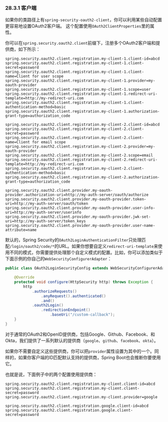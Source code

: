 ### 28.3.1 客户端

如果你的类路径上有`spring-security-oauth2-client`，你可以利用某些自动配置更容易地设置OAuth2客户端。 这个配置使用`OAuth2ClientProperties`里的属性。

你可以在`spring.security.oauth2.client`前缀下，注册多个OAuth2客户端和提供商，如下所示：

```properties
spring.security.oauth2.client.registration.my-client-1.client-id=abcd
spring.security.oauth2.client.registration.my-client-1.client-secret=password
spring.security.oauth2.client.registration.my-client-1.client-name=Client for user scope
spring.security.oauth2.client.registration.my-client-1.provider=my-oauth-provider
spring.security.oauth2.client.registration.my-client-1.scope=user
spring.security.oauth2.client.registration.my-client-1.redirect-uri-template=http://my-redirect-uri.com
spring.security.oauth2.client.registration.my-client-1.client-authentication-method=basic
spring.security.oauth2.client.registration.my-client-1.authorization-grant-type=authorization_code

spring.security.oauth2.client.registration.my-client-2.client-id=abcd
spring.security.oauth2.client.registration.my-client-2.client-secret=password
spring.security.oauth2.client.registration.my-client-2.client-name=Client for email scope
spring.security.oauth2.client.registration.my-client-2.provider=my-oauth-provider
spring.security.oauth2.client.registration.my-client-2.scope=email
spring.security.oauth2.client.registration.my-client-2.redirect-uri-template=http://my-redirect-uri.com
spring.security.oauth2.client.registration.my-client-2.client-authentication-method=basic
spring.security.oauth2.client.registration.my-client-2.authorization-grant-type=authorization_code

spring.security.oauth2.client.provider.my-oauth-provider.authorization-uri=http://my-auth-server/oauth/authorize
spring.security.oauth2.client.provider.my-oauth-provider.token-uri=http://my-auth-server/oauth/token
spring.security.oauth2.client.provider.my-oauth-provider.user-info-uri=http://my-auth-server/userinfo
spring.security.oauth2.client.provider.my-oauth-provider.jwk-set-uri=http://my-auth-server/token_keys
spring.security.oauth2.client.provider.my-oauth-provider.user-name-attribute=name
```
默认的，Spring Security的`OAuth2LoginAuthenticationFilter`只处理匹配`/login/oauth2/code/*`的URL。如果你想要自定义`redirect-uri-template`来使用不同的模式，你需要提供处理那个自定义模式的配置。比如，你可以添加类似于下面示例的你自己的`WebSecurityConfigurerAdapter`：
```java
public class OAuth2LoginSecurityConfig extends WebSecurityConfigurerAdapter {

	@Override
	protected void configure(HttpSecurity http) throws Exception {
		http
			.authorizeRequests()
				.anyRequest().authenticated()
				.and()
			.oauth2Login()
				.redirectionEndpoint()
					.baseUri("/custom-callback");
	}
}
```
对于通常的OAuth2和OpenID提供商，包括Google、Github、Facebook、和Okta，我们提供了一系列默认的提供商（`google`、`github`、`facebook`、`okta`）。

如果你不需要自定义这些提供商，你可以把`provider`属性设置为其中的一个。同样的，如果你客户端的ID匹配默认支持的提供商，Spring Boot也会推断你要使用它。

也就是说，下面例子中的两个配置使用提供商：
```properties
spring.security.oauth2.client.registration.my-client.client-id=abcd
spring.security.oauth2.client.registration.my-client.client-secret=password
spring.security.oauth2.client.registration.my-client.provider=google

spring.security.oauth2.client.registration.google.client-id=abcd
spring.security.oauth2.client.registration.google.client-secret=password
```